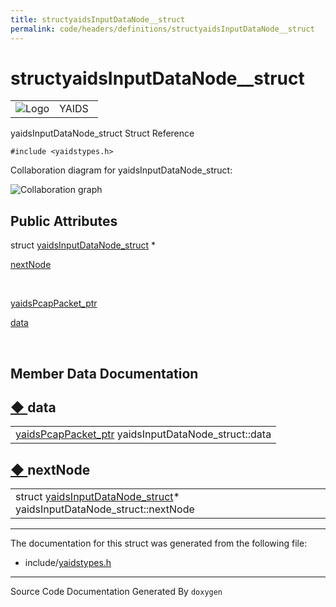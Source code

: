 ```yaml
---
title: structyaidsInputDataNode__struct
permalink: code/headers/definitions/structyaidsInputDataNode__struct
---
```

# structyaidsInputDataNode__struct

<table>
<colgroup>
<col style="width: 50%" />
<col style="width: 50%" />
</colgroup>
<tbody>
<tr class="odd">
<td><img src="/yaids.png" alt="Logo" /></td>
<td><div id="projectname">
YAIDS
</div></td>
</tr>
</tbody>
</table>


yaidsInputDataNode\_struct Struct Reference

`#include <yaidstypes.h>`

Collaboration diagram for yaidsInputDataNode\_struct:

![Collaboration
graph](/images/structyaidsInputDataNode__struct__coll__graph.png)


<span id="pub-attribs"></span> Public Attributes
------------------------------------------------

struct
<a href="/code/headers/definitions/structyaidsInputDataNode__struct" class="el">yaidsInputDataNode_struct</a>
\* 

<a href="/code/headers/definitions/structyaidsInputDataNode__struct#ae624dab1969cedab99988ea5e4e2c058" class="el">nextNode</a>

 

<a href="/code/headers/yaidstypes#a77be557f4c3954726bc8f85105cf5130" class="el">yaidsPcapPacket_ptr</a> 

<a href="/code/headers/definitions/structyaidsInputDataNode__struct#a7e94d5fb0149831ed69dd6fa9df24924" class="el">data</a>

 

Member Data Documentation
-------------------------

<span id="a7e94d5fb0149831ed69dd6fa9df24924"></span>

<span class="permalink">[◆ ](#a7e94d5fb0149831ed69dd6fa9df24924)</span>data
---------------------------------------------------------------------------

<table>
<tbody>
<tr class="odd">
<td><a href="/code/headers/yaidstypes#a77be557f4c3954726bc8f85105cf5130" class="el">yaidsPcapPacket_ptr</a> yaidsInputDataNode_struct::data</td>
</tr>
</tbody>
</table>

<span id="ae624dab1969cedab99988ea5e4e2c058"></span>

<span class="permalink">[◆ ](#ae624dab1969cedab99988ea5e4e2c058)</span>nextNode
-------------------------------------------------------------------------------

<table>
<tbody>
<tr class="odd">
<td>struct <a href="/code/headers/definitions/structyaidsInputDataNode__struct" class="el">yaidsInputDataNode_struct</a>* yaidsInputDataNode_struct::nextNode</td>
</tr>
</tbody>
</table>

------------------------------------------------------------------------

The documentation for this struct was generated from the following file:

-   include/<a href="/code/headers/yaidstypes" class="el">yaidstypes.h</a>

------------------------------------------------------------------------

<span class="small">Source Code Documentation Generated By `doxygen`</span>  
